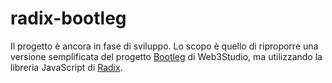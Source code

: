 # radix-bootleg
Il progetto è ancora in fase di sviluppo. Lo scopo è quello di riproporre una versione semplificata del progetto [Bootleg](https://consensys.net/web3studio/bootleg) di Web3Studio, ma utilizzando la libreria JavaScript di [Radix](https://www.radixdlt.com/).
